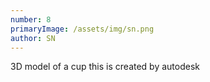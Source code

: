 ```yaml
---
number: 8
primaryImage: /assets/img/sn.png
author: SN
---
```

3D model of a cup
this is created by autodesk